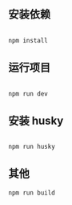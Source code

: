 ## 安装依赖

```bash

npm install

```

## 运行项目

```bash

npm run dev

```

## 安装 husky

```bash

npm run husky

```

## 其他

```js
npm run build
```
